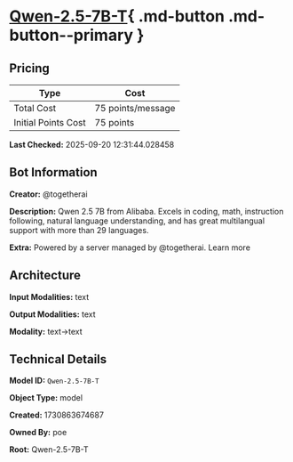# [Qwen-2.5-7B-T](https://poe.com/Qwen-2.5-7B-T){ .md-button .md-button--primary }

## Pricing

| Type | Cost |
|------|------|
| Total Cost | 75 points/message |
| Initial Points Cost | 75 points |

**Last Checked:** 2025-09-20 12:31:44.028458


## Bot Information

**Creator:** @togetherai

**Description:** Qwen 2.5 7B from Alibaba. Excels in coding, math, instruction following, natural language understanding, and has great multilangual support with more than 29 languages.

**Extra:** Powered by a server managed by @togetherai. Learn more


## Architecture

**Input Modalities:** text

**Output Modalities:** text

**Modality:** text->text


## Technical Details

**Model ID:** `Qwen-2.5-7B-T`

**Object Type:** model

**Created:** 1730863674687

**Owned By:** poe

**Root:** Qwen-2.5-7B-T
